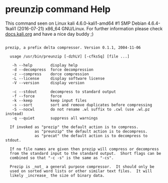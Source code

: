 # preunzip command Help
 
 This command seen on Linux kali 4.6.0-kali1-amd64 #1 SMP Debian 4.6.4-1kali1 (2016-07-21) x86_64 GNU/Linux. For further information please check [docs.kali.org](docs.kali.org) and have a nice day buddy ;) 

~~~

prezip, a prefix delta compressor. Version 0.1.1, 2004-11-06

  usage /usr/bin/preunzip [-dzhLV] [-cfksSq] [file ...]

   -h --help        display help
   -d --decompress  force decompression
   -z --compress    dorce compression
   -L --license     display software license
   -V --version     display version

   -c --stdout      decompress to standard output
   -f --force       force
   -k --keep        keep input files
   -s --sort        sort and remove duplicates before compressing
   -S --nocwl       do not rename .wl suffix to .cwl (use .wl.pz instead)
   -q --quiet       suppress all warnings

  If invoked as "prezip" the default action is to compress.
             as "preunzip" the default action is to decompress.
             as "precat" the default action is to decompress to stdout.

  If no file names are given then prezip will compress or decompress
  from the standard input to the standard output.  Short flags can be
  combined so that "-c -s" is the same as "-cs".

  Prezip is _not_ a general purpose compressor.  It should only be
  used on sorted word lists or other similar text files.  It will
  likely _increase_ the size of binary data.


~~~
